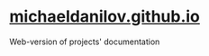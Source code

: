 [michaeldanilov.github.io](http://michaeldanilov.github.io)
========================

Web-version of projects' documentation
